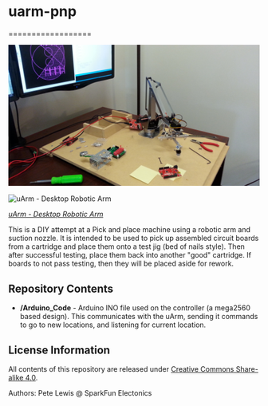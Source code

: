 # uarm-pnp
==================

![Petes desk early on](https://raw.githubusercontent.com/lewispg228/uarm-pnp/master/Pictures/uarm_2_7_2017.jpg)  

![uArm - Desktop Robotic Arm](https://cdn.sparkfun.com//assets/parts/1/1/0/9/1/13663-04.jpg)  

[*uArm - Desktop Robotic Arm*](https://www.sparkfun.com/products/13663)

This is a DIY attempt at a Pick and place machine using a robotic arm and suction nozzle. It is intended to be used to pick up assembled circuit boards from a cartridge and place them onto a test jig (bed of nails style). Then after successful testing, place them back into another "good" cartridge. If boards to not pass testing, then they will be placed aside for rework.


Repository Contents
-------------------

* **/Arduino_Code** - Arduino INO file used on the controller (a mega2560 based design). This communicates with the uArm, sending it commands to go to new locations, and listening for current location.

License Information
-------------------

All contents of this repository are released under [Creative Commons Share-alike 4.0](http://creativecommons.org/licenses/by-sa/4.0/).

Authors: Pete Lewis @ SparkFun Electonics
